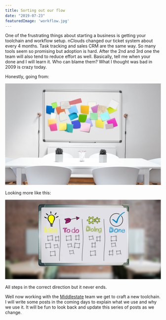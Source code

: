 ```yaml
---
title: Sorting out our flow
date: "2019-07-23"
featuredImage: 'workflow.jpg'
---
```


One of the frustrating things about starting a business is getting your toolchain and workflow setup.  nClouds changed our ticket system about every 4 months.  Task tracking and sales CRM are the same way.  So many tools seem so promising but adoption is hard.  After the 2nd and 3rd one the team will also tend to reduce effort as well.  Basically, tell me when your done and I will learn it.  Who can blame them?  What I thought was bad in 2009 is crazy today.  

Honestly, going from:

![Stickies](./stickies.jpg)

Looking more like this:

![whiteboard](./whiteboard.jpg)

All steps in the correct direction but it never ends. 

Well now working with the [Middlestate](https://middlestate.com) team we get to craft a new toolchain.  I will write some posts in the coming days to explain what we use and why we use it.  It will be fun to look back and update this series of posts as we change.


